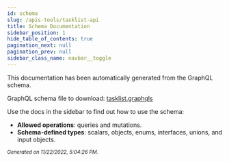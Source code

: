 ```yaml
---
id: schema
slug: /apis-tools/tasklist-api
title: Schema Documentation
sidebar_position: 1
hide_table_of_contents: true
pagination_next: null
pagination_prev: null
sidebar_class_name: navbar__toggle
---
```


This documentation has been automatically generated from the GraphQL schema.

GraphQL schema file to download: [tasklist.graphqls](./assets/tasklist.graphqls)

Use the docs in the sidebar to find out how to use the schema:

- **Allowed operations**: queries and mutations.
- **Schema-defined types**: scalars, objects, enums, interfaces, unions, and input objects.

<small><i>Generated on 11/22/2022, 5:04:26 PM.</i></small>
